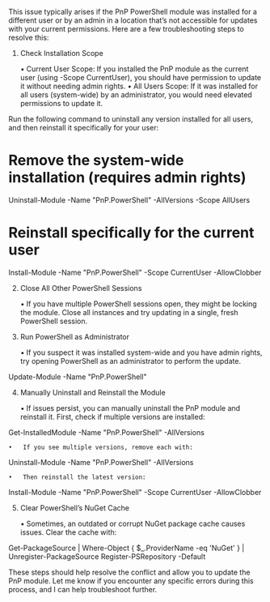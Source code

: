 This issue typically arises if the PnP PowerShell module was installed for a different user or by an admin in a location that’s not accessible for updates with your current permissions. Here are a few troubleshooting steps to resolve this:

1. Check Installation Scope

	•	Current User Scope: If you installed the PnP module as the current user (using -Scope CurrentUser), you should have permission to update it without needing admin rights.
	•	All Users Scope: If it was installed for all users (system-wide) by an administrator, you would need elevated permissions to update it.

Run the following command to uninstall any version installed for all users, and then reinstall it specifically for your user:

# Remove the system-wide installation (requires admin rights)
Uninstall-Module -Name "PnP.PowerShell" -AllVersions -Scope AllUsers

# Reinstall specifically for the current user
Install-Module -Name "PnP.PowerShell" -Scope CurrentUser -AllowClobber

2. Close All Other PowerShell Sessions

	•	If you have multiple PowerShell sessions open, they might be locking the module. Close all instances and try updating in a single, fresh PowerShell session.

3. Run PowerShell as Administrator

	•	If you suspect it was installed system-wide and you have admin rights, try opening PowerShell as an administrator to perform the update.

Update-Module -Name "PnP.PowerShell"

4. Manually Uninstall and Reinstall the Module

	•	If issues persist, you can manually uninstall the PnP module and reinstall it. First, check if multiple versions are installed:

Get-InstalledModule -Name "PnP.PowerShell" -AllVersions

	•	If you see multiple versions, remove each with:

Uninstall-Module -Name "PnP.PowerShell" -AllVersions

	•	Then reinstall the latest version:

Install-Module -Name "PnP.PowerShell" -Scope CurrentUser -AllowClobber

5. Clear PowerShell’s NuGet Cache

	•	Sometimes, an outdated or corrupt NuGet package cache causes issues. Clear the cache with:

Get-PackageSource | Where-Object { $_.ProviderName -eq 'NuGet' } | Unregister-PackageSource
Register-PSRepository -Default

These steps should help resolve the conflict and allow you to update the PnP module. Let me know if you encounter any specific errors during this process, and I can help troubleshoot further.